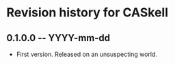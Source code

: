 # Revision history for CASkell

## 0.1.0.0 -- YYYY-mm-dd

* First version. Released on an unsuspecting world.

